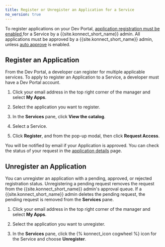 ```yaml
---
title: Register or Unregister an Application for a Service
no_version: true
---
```


To register applications on your Dev Portal, [application registration must be enabled](/konnect/dev-portal/applications/enable-app-reg/),for a Service by a {{site.konnect_short_name}} admin. All applications must be approved by a {{site.konnect_short_name}} admin, unless [auto approve](/konnect/dev-portal/access-and-approval/auto-approve-devs-apps) is enabled. 
## Register an Application

From the Dev Portal, a developer can register for multiple applicable services. To apply to register an Application to a Service, a developer must have a Dev Portal account.

1. Click your email address in the top right corner of the manager and select **My Apps**. 

2. Select the application you want to register. 

3. In the **Services** pane, click **View the catalog**. 

4. Select a Service. 

5. Click **Register**, and from the pop-up modal, then click **Request Access**.
   
You will be notified by email if your Application is approved.
You can check the status of your request in the [application details](/konnect/dev-portal/applications/dev-apps/#app-details-page) page.

## Unregister an Application

You can unregister an application with a pending, approved, or rejected registration status.
Unregistering a pending request removes the request from the {{site.konnect_short_name}} admin's
approval queue. If a {{site.konnect_short_name}} admin deletes the pending request, the pending request is removed from
the **Services** pane.

1. Click your email address in the top right corner of the manager and select **My Apps**. 

2. Select the application you want to unregister.

3. In the **Services** pane, click the {% konnect_icon cogwheel %} icon for the Service and choose **Unregister**.
